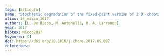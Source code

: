 ```yaml
---
tags: [articulo]
name: "Stochastic degradation of the fixed-point version of 2 D -chaotic maps"
alias: 34_micco_2017
authors: [L. De Micco, M. Antonelli, H. A. Larrondo]
year: 2017
bibtex: Micco2017
keywords: []
doi: https://doi.org/10.1016/j.chaos.2017.09.007
references: 
---
```


